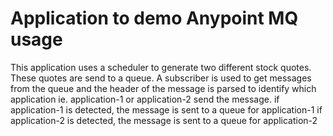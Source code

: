 # Application to demo Anypoint MQ usage

This application uses a scheduler to generate two different stock quotes. These quotes are send to a queue.
A subscriber is used to get messages from the queue and the header of the message is parsed to identify which application ie. application-1 or application-2 send the message.
if application-1 is detected, the message is sent to a queue for application-1
if application-2 is detected, the message is sent to a queue for application-2

